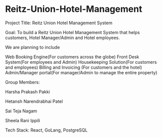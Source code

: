 # Reitz-Union-Hotel-Management

Project Title: Reitz Union Hotel Management System 

Goal: To build a Reitz Union Hotel Management System that helps customers, Hotel Manager/Admin and Hotel employees. 

We are planning to include 

Web Booking Engine(For customers across the globe)
Front Desk System(For employees and Admin)
Housekeeping Solution(For customers and employees)
Billing and Invoicing (For customers and the hotel)
Admin/Manager portal(For manager/Admin to manage the entire property)


Group Members:

Harsha Prakash Pakki     

Hetansh Narendrabhai Patel           

Sai Teja Nagam                        

Sheela Rani Ippili   


Tech Stack: React, GoLang, PostgreSQL
